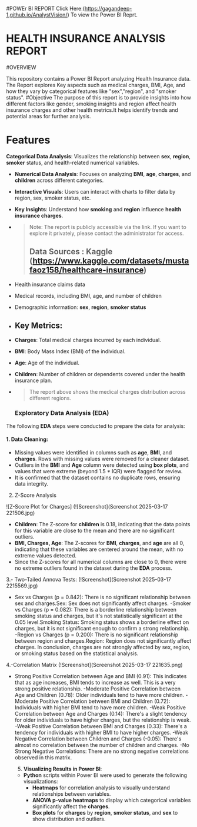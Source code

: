 #POWEr BI REPORT
Click Here:(https://gagandeep-1.github.io/AnalystVision/) To view the Power BI Reprt.
# HEALTH INSURANCE ANALYSIS REPORT
#OVERVIEW



This repository contains a Power BI Report analyzing Health Insurance data. The Report explores Key aspects such as medical charges, BMI, Age, and how they vary by 
categorical features like "sex","region", and "smoker status".
#Objective
The purpose of this report is to provide insights into how different factors like gender, smoking insights and region affect health insurance charges and other health 
metrics.It helps identify trends and potential areas for further analysis.
# Features
 **Categorical Data Analysis**: Visualizes the relationship between **sex**, **region**, **smoker** status, and health-related numerical variables.
- **Numerical Data Analysis**: Focuses on analyzing **BMI**, **age**, **charges**, and **children** across different categories.
- **Interactive Visuals**: Users can interact with charts to filter data by region, sex, smoker status, etc.
- **Key Insights**: Understand how **smoking** and **region** influence **health insurance charges**.

- > Note: The report is publicly accessible via the link. If you want to explore it privately, please contact the administrator for access.
  >
  > ## Data Sources : Kaggle (https://www.kaggle.com/datasets/mustafaoz158/healthcare-insurance)
- Health insurance claims data
- Medical records, including BMI, age, and number of children
- Demographic information: **sex**, **region**, **smoker status**

- ## Key Metrics:
- **Charges**: Total medical charges incurred by each individual.
- **BMI**: Body Mass Index (BMI) of the individual.
- **Age**: Age of the individual.
- **Children**: Number of children or dependents covered under the health insurance plan.
- > The report above shows the medical charges distribution across different regions.
  


  ### Exploratory Data Analysis (EDA)
The following **EDA** steps were conducted to prepare the data for analysis:

#### 1. **Data Cleaning**:
   - Missing values were identified in columns such as **age**, **BMI**, and **charges**. Rows with missing values were removed for a cleaner dataset.
   - Outliers in the **BMI** and **Age** column were detected using **box plots**, and values that were extreme (beyond 1.5 * IQR) were flagged for review.
   - It is confirmed that the dataset contains no duplicate rows, ensuring data integrity.

 2. Z-Score Analysis

![Z-Score Plot for Charges] (![Screenshot](Screenshot 2025-03-17 221506.jpg)
- **Children**: The Z-score for **children** is 0.18, indicating that the data points for this variable are close to the mean and there are no significant outliers.
- **BMI, Charges, Age**: The Z-scores for **BMI**, **charges**, and **age** are all 0, indicating that these variables are centered around the mean, with no extreme values detected.
- Since the Z-scores for all numerical columns are close to 0, there were no extreme outliers found in the dataset during the **EDA** process.

3.- Two-Tailed Annova Tests:      (!Screenshot](Screenshot 2025-03-17 2215569.jpg)
- Sex vs Charges (p = 0.842): There is no significant relationship between sex and charges.Sex: Sex does not significantly affect charges.
-Smoker vs Charges (p = 0.082): There is a borderline relationship between smoking status and charges, but it's not statistically significant at the 0.05 level.Smoking Status: Smoking status shows a borderline effect on charges, but it is not significant enough to confirm a strong relationship.
-Region vs Charges (p = 0.200): There is no significant relationship between region and charges.Region: Region does not significantly affect charges.
In conclusion, charges are not strongly affected by sex, region, or smoking status based on the statistical analysis.

4.-Correlation Matrix      (!Screenshot](Screenshot 2025-03-17 221635.png)
- Strong Positive Correlation between Age and BMI (0.91): This indicates that as age increases, BMI tends to increase as well. This is a very strong positive relationship.
 -Moderate Positive Correlation between Age and Children (0.78): Older individuals tend to have more children.
 -Moderate Positive Correlation between BMI and Children (0.72): Individuals with higher BMI tend to have more children.
 -Weak Positive Correlation between Age and Charges (0.14): There's a slight tendency for older individuals to have higher charges, but the relationship is weak.
 -Weak Positive Correlation between BMI and Charges (0.33): There's a  tendency for individuals with higher BMI to have higher charges.
 -Weak Negative Correlation between Children and Charges (-0.05): There's almost no correlation between the number of children and charges.
 -No Strong Negative Correlations: There are no strong negative correlations observed in this matrix.

   5. **Visualizing Results in Power BI**:
   - **Python** scripts within Power BI were used to generate the following visualizations:
     - **Heatmaps** for correlation analysis to visually understand relationships between variables.
     - **ANOVA p-value heatmaps** to display which categorical variables significantly affect the **charges**.
     - **Box plots** for **charges** by **region**, **smoker status**, and **sex** to show distribution and outliers.


